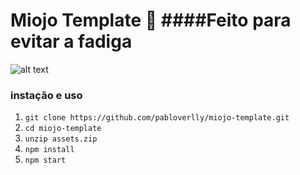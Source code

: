 # Miojo Template :ramen: ####Feito para evitar a fadiga


![alt text](https://i.imgur.com/1Ly5HyE.png)


### instação e uso

 1. ````git clone https://github.com/pabloverlly/miojo-template.git````
 2. ````cd miojo-template````
 3. ````unzip assets.zip````
 4. ````npm install````
 5. ```` npm start ````
 
